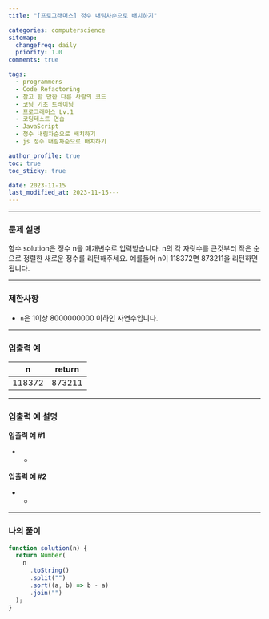 ```yaml
---
title: "[프로그래머스] 정수 내림차순으로 배치하기"

categories: computerscience
sitemap:
  changefreq: daily
  priority: 1.0
comments: true

tags:
  - programmers
  - Code Refactoring
  - 참고 할 만한 다른 사람의 코드
  - 코딩 기초 트레이닝
  - 프로그래머스 Lv.1
  - 코딩테스트 연습
  - JavaScript
  - 정수 내림차순으로 배치하기
  - js 정수 내림차순으로 배치하기

author_profile: true
toc: true
toc_sticky: true

date: 2023-11-15
last_modified_at: 2023-11-15---
---
```


---

### 문제 설명

함수 solution은 정수 n을 매개변수로 입력받습니다. n의 각 자릿수를 큰것부터 작은 순으로 정렬한 새로운 정수를 리턴해주세요. 예를들어 n이 118372면 873211을 리턴하면 됩니다.

---

### 제한사항

- `n`은 1이상 8000000000 이하인 자연수입니다.

---

### 입출력 예

| n      | return |
| ------ | ------ |
| 118372 | 873211 |

---

### 입출력 예 설명

**입출력 예 #1**

- -

**입출력 예 #2**

- -

---

### 나의 풀이

```jsx
function solution(n) {
  return Number(
    n
      .toString()
      .split("")
      .sort((a, b) => b - a)
      .join("")
  );
}
```
